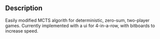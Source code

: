 ## Description

Easily modified MCTS algorith for deterministic, zero-sum, two-player games.
Currently implemented with a ui for 4-in-a-row, with bitboards to increase speed.
